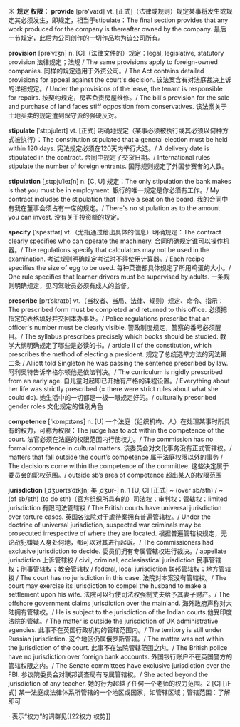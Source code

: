 ☀ <span class="category">**规定 权限：**</span>
<span class="vocabulary">**provide**</span> [prə'vaɪd] 
<span class="definition">vt. [正式]（法律或规则）规定某事将发生或规定其必须发生，即规定，相当于stipulate：</span>The final section provides that any work produced for the company is thereafter owned by the company. 最后一节规定，此后为公司创作的一切作品均为该公司所有。
           
<span class="vocabulary">**provision**</span> [prəˈvɪʒn]
<span class="definition">n. [C]（法律文件的）规定：</span>legal, legislative, statutory provision  法律规定；法规 / The same provisions apply to foreign-owned companies. 同样的规定适用于外资公司。/ The Act contains detailed provisions for appeal against the court's decision. 该法案含有对法庭裁决上诉的详细规定。/ Under the provisions of the lease, the tenant is responsible for repairs. 按契约规定，房客负责房屋维修。/ The bill's provision for the sale and purchase of land faces stiff opposition from conservatives. 该法案关于土地买卖的规定遭到保守派的强硬反对。

 <span class="vocabulary">**stipulate**</span> [ˈstɪpjuleɪt]
<span class="definition">vt. [正式] 明确地规定（某事必须被执行或其必须以何种方式被执行）：</span>The constitution stipulated that a general election must be held within 120 days. 宪法规定必须在120天内举行大选。/ A delivery date is stipulated in the contract. 合同中规定了交货日期。/ International rules stipulate the number of foreign entrants. 国际规则规定了外国参赛者的人数。
           
<span class="vocabulary">**stipulation**</span> [ˌstɪpjuˈleɪʃn]
<span class="definition">n. [C, U] 规定：</span>The only stipulation the bank makes is that you must be in employment. 银行的唯一规定是你必须有工作。/ My contract includes the stipulation that I have a seat on the board. 我的合同中有我在董事会须占有一席的规定。/ There's no stipulation as to the amount you can invest. 没有关于投资额的规定。
           
<span class="vocabulary">**specify**</span> [ˈspesɪfaɪ]
<span class="definition">vt.（尤指通过给出具体的信息）明确规定：</span>The contract clearly specifies who can operate the machinery. 合同明确规定谁可以操作机器。/ The regulations specify that calculators may not be used in the examination. 考试规则明确规定考试时不得使用计算器。/ Each recipe specifies the size of egg to be used. 每种菜谱都具体规定了所用鸡蛋的大小。/ One rule specifies that learner drivers must be supervised by adults. 一条规则明确规定，见习驾驶员必须有成人的监督。
           
<span class="vocabulary">**prescribe**</span> [prɪˈskraɪb]
<span class="definition">vt.（当权者、当局、法律、规则）规定、命令、指示：</span>The prescribed form must be completed and returned to this office. 必须把指定的表格填好并交回本办事处。/ Police regulations prescribe that an officer's number must be clearly visible. 警政制度规定，警察的番号必须醒目。/ The syllabus prescribes precisely which books should be studied. 教学大纲明确规定了哪些是必读的书。/ article II of the constitution, which prescribes the method of electing a president. 规定了总统选举方法的宪法第二条 / Alliott told Singleton he was passing the sentence prescribed by law. 阿利奥特告诉辛格尔顿他是依法判决。/ The curriculum is rigidly prescribed from an early age. 自儿童时起即已开始有严格的课程设置。/ Everything about her life was strictly prescribed (= there were strict rules about what she could do). 她生活中的一切都是一板一眼规定好的。/ culturally prescribed gender roles 文化规定的性别角色

<span class="vocabulary">**competence**</span> ['kɒmpɪtəns] 
<span class="definition">n. [U] 一个法庭（组织机构、人）在处理某事时所具有的权力，可称为权限：</span>The judge has to act within the competence of the court. 法官必须在法庭的权限范围内行使权力。/ The commission has no formal competence in cultural matters. 该委员会对文化事务没有正式管辖权。/ matters that fall outside the court’s competence 属于法庭权限以外的事务 / The decisions come within the competence of the committee. 这些决定属于委员会的职权范围。/ outside sb’s area of competence 超出某人的权限范围
                      
<span class="vocabulary">**jurisdiction**</span> [ˌdʒʊərɪsˈdɪkʃn; 美 ˌdʒʊr-]
<span class="definition">n. 1 [U, C] [正式] ~ (over sb/sth) / ~ (of sb/sth) (to do sth)（官方组织所具有的）司法权；审判权；管辖权：</span>limited jurisdiction 有限司法管辖权 / The British courts have universal jurisdiction over torture cases. 英国各法院对于虐待案拥有普遍管辖权。/ Under the doctrine of universal jurisdiction, suspected war criminals may be prosecuted irrespective of where they are located. 根据普遍管辖权规定，无论战犯嫌疑人身处何地，都可以对其进行起诉。/ The commissioners had exclusive jurisdiction to decide. 委员们拥有专属管辖权进行裁决。/ appellate jurisdiction 上诉管辖权 / civil, criminal, ecclesiastical jurisdiction 民事管辖权；刑事管辖权；教会管辖权 / federal, local jurisdiction 联邦管辖权；地方管辖权 / The court has no jurisdiction in this case. 法院对本案没有管辖权。/ The court may exercise its jurisdiction to compel the husband to make a settlement upon his wife. 法院可以行使司法权强制丈夫给予其妻子财产。/ The offshore government claims jurisdiction over the mainland. 海外政府声称对大陆拥有管辖权。/ He is subject to the jurisdiction of the Indian courts.他受印度法院的管辖。/ The matter is outside the jurisdiction of UK administrative agencies. 此事不在英国行政机构的管辖范围内。/ The territory is still under Russian jurisdiction. 这个地区仍属俄罗斯管辖。/ The matter was not within the jurisdiction of the court. 此事不在法院管辖范围之内。/ The British police have no jurisdiction over foreign bank accounts. 外国银行账户不在英国警方的管辖权限之内。/ The Senate committees have exclusive jurisdiction over the FBI. 参议院委员会对联邦调查局有专属管辖权。/ She acted beyond the jurisdiction of any teacher. 她的行为超越了任何一个老师的权力范围。<span class="definition">2 [C] [正式] 某一法庭或法律体系所管辖的一个地区或国家，如管辖区域；管辖范围：</span>了解即可

· 表示“权力”的词群见[[22权力 权势]]

